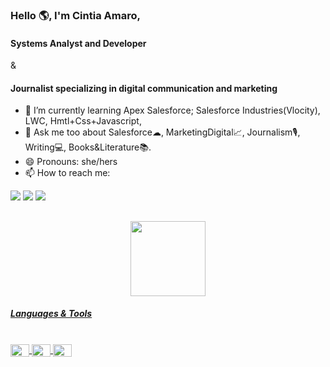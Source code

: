 ### Hello 🌎, I'm Cintia Amaro, 
#### Systems Analyst and Developer  
&
#### Journalist specializing in digital communication and marketing 

- 🌱 I’m currently learning Apex Salesforce; Salesforce Industries(Vlocity), LWC, Hmtl+Css+Javascript,   
- 💬 Ask me too about Salesforce☁, MarketingDigital📈, Journalism🎙️, Writing💻, Books&Literature📚.
- 😄 Pronouns: she/hers
- 📫 How to reach me:
<div>
 <a href="https://www.linkedin.com/in/cintiamaro" target="_blank"><img src="https://img.shields.io/badge/-LinkedIn-%230077B5?style=for-the-badge&logo=linkedin&logoColor=white" target="_blank"></a> 
 <a href = "mailto:cintiamaro@gmail.com"><img src="https://img.shields.io/badge/Gmail-D14836?style=for-the-badge&logo=gmail&logoColor=white"></a>
 <a href="https://instagram.com/cintia_amaro_" target="_blank"><img src="https://img.shields.io/badge/-Instagram-%23E4405F?style=for-the-badge&logo=instagram&logoColor=white" target="_blank"></a>
 
</div>

  ##

<div align="center">
  <a href="https://github.com/cintiamaro">
  <img height="120em" src="https://github-readme-stats.vercel.app/api?username=cintiamaro&show_icons=true&theme=tokyonight&include_all_commits=true&count_private=true"/>
 <!-- <img height="120em" src="https://github-readme-stats.vercel.app/api/top-langs/?username=cintiamaro&layout=compact&langs_count=7&theme=tokyonight"/>-->
</div>

  ##### Languages & Tools
<div style="display: inline_block"><br>
  <img align="center" height="20" width="30" src="https://cdn.jsdelivr.net/gh/devicons/devicon/icons/devicon/devicon-original.svg">
 <!-- <img align="center" height="20" width="30" src="https://cdn.jsdelivr.net/gh/devicons/devicon/icons/python/python-original.svg"> 
  <img align="center" height="20" width="30" src="https://cdn.jsdelivr.net/gh/devicons/devicon/icons/r/r-original.svg"> -->
  <img align="center" height="20" width="30" src="https://cdn.jsdelivr.net/gh/devicons/devicon/icons/mysql/mysql-original.svg">
  <img align="center" height="20" width="30" src="https://cdn.jsdelivr.net/gh/devicons/devicon/icons/salesforce/salesforce-original.svg">
</div>
  
  ##
 
  
  
